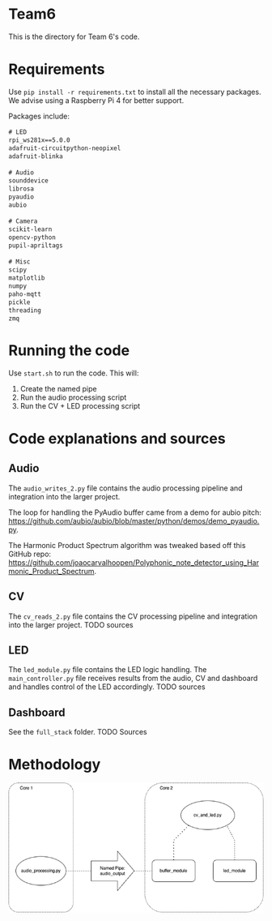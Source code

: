 # Team6

This is the directory for Team 6's code.


# Requirements

Use `pip install -r requirements.txt` to install all the necessary packages.
We advise using a Raspberry Pi 4 for better support.

Packages include:
```
# LED
rpi_ws281x==5.0.0
adafruit-circuitpython-neopixel
adafruit-blinka

# Audio
sounddevice
librosa
pyaudio
aubio

# Camera
scikit-learn
opencv-python
pupil-apriltags

# Misc
scipy
matplotlib
numpy
paho-mqtt
pickle
threading
zmq
```

# Running the code
Use `start.sh` to run the code. This will:
1. Create the named pipe
2. Run the audio processing script
3. Run the CV + LED processing script

# Code explanations and sources
## Audio
The `audio_writes_2.py` file contains the audio processing pipeline and integration into the larger project. 

The loop for handling the PyAudio buffer came from a demo for aubio pitch: https://github.com/aubio/aubio/blob/master/python/demos/demo_pyaudio.py.

The Harmonic Product Spectrum algorithm was tweaked based off this GitHub repo: https://github.com/joaocarvalhoopen/Polyphonic_note_detector_using_Harmonic_Product_Spectrum.
## CV
The `cv_reads_2.py` file contains the CV processing pipeline and integration into the larger project. 
TODO sources

## LED
The `led_module.py` file contains the LED logic handling.
The `main_controller.py` file receives results from the audio, CV and dashboard and handles control of the LED accordingly.
TODO sources

## Dashboard
See the `full_stack` folder.
TODO Sources


# Methodology

![Workflow](/images/workflow.png)

